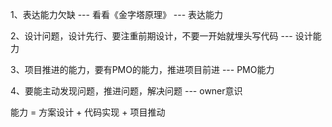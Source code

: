 1、表达能力欠缺 --- 看看《金字塔原理》  --- 表达能力

2、设计问题，设计先行、要注重前期设计，不要一开始就埋头写代码  --- 设计能力

3、项目推进的能力，要有PMO的能力，推进项目前进  --- PMO能力

4、要能主动发现问题，推进问题，解决问题   --- owner意识



能力 = 方案设计 + 代码实现 + 项目推动

